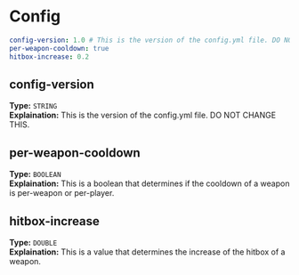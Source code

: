 # Config
```yaml
config-version: 1.0 # This is the version of the config.yml file. DO NOT CHANGE THIS.
per-weapon-cooldown: true
hitbox-increase: 0.2
```

## config-version
**Type:** ``STRING``\
**Explaination:** This is the version of the config.yml file. DO NOT CHANGE THIS.

## per-weapon-cooldown
**Type:** ``BOOLEAN``\
**Explaination:** This is a boolean that determines if the cooldown of a weapon is per-weapon or per-player.

## hitbox-increase
**Type:** ``DOUBLE``\
**Explaination:** This is a value that determines the increase of the hitbox of a weapon.